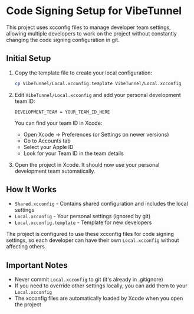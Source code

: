 # Code Signing Setup for VibeTunnel

This project uses xcconfig files to manage developer team settings, allowing multiple developers to work on the project without constantly changing the code signing configuration in git.

## Initial Setup

1. Copy the template file to create your local configuration:
   ```bash
   cp VibeTunnel/Local.xcconfig.template VibeTunnel/Local.xcconfig
   ```

2. Edit `VibeTunnel/Local.xcconfig` and add your personal development team ID:
   ```
   DEVELOPMENT_TEAM = YOUR_TEAM_ID_HERE
   ```

   You can find your team ID in Xcode:
   - Open Xcode → Preferences (or Settings on newer versions)
   - Go to Accounts tab
   - Select your Apple ID
   - Look for your Team ID in the team details

3. Open the project in Xcode. It should now use your personal development team automatically.

## How It Works

- `Shared.xcconfig` - Contains shared configuration and includes the local settings
- `Local.xcconfig` - Your personal settings (ignored by git)
- `Local.xcconfig.template` - Template for new developers

The project is configured to use these xcconfig files for code signing settings, so each developer can have their own `Local.xcconfig` without affecting others.

## Important Notes

- Never commit `Local.xcconfig` to git (it's already in .gitignore)
- If you need to override other settings locally, you can add them to your `Local.xcconfig`
- The xcconfig files are automatically loaded by Xcode when you open the project